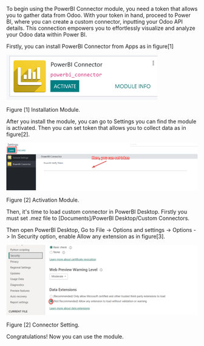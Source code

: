 To begin using the PowerBI Connector module, you need a token that allows you to gather data from Odoo. With your token in hand, proceed to Power BI, where you can create a custom connector, inputting your Odoo API details. This connection empowers you to effortlessly visualize and analyze your Odoo data within Power BI.

Firstly, you can install PowerBI Connector from Apps as in figure[1]


![settings image](./screenshots/Installation.png)

Figure [1] Installation Module.

After you install the module, you can go to Settings you can find the module is activated. Then you can set token that allows you to collect data as in figure[2].

![settings image](./screenshots/Activation.png)

Figure [2] Activation Module.

Then, it's time to load custom connector in PowerBI Desktop. Firstly you must set .mez file to [Documents]/PowerBI Desktop/Custom Connectors.

Then open PowerBI Desktop, Go to File -> Options and settings -> Options -> In Security option, enable Allow any extension as in figure[3].

![settings image](./screenshots/options.png)

Figure [2] Connector Setting.



Congratulations! Now you can use the module. 